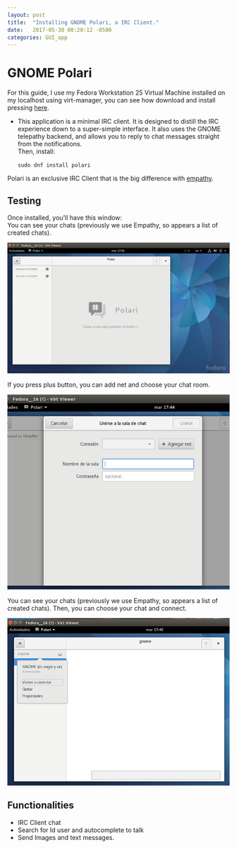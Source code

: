 ```yaml
---
layout: post
title:  "Installing GNOME Polari, a IRC Client."
date:   2017-05-30 00:20:12 -0500
categories: GUI_app
---
```

# GNOME Polari

For this guide, I use my Fedora Workstation 25 Virtual Machine installed on my localhost using virt-manager, you can see how download and install pressing [here][vm-url].

* This application is a minimal IRC client. It is designed to distill the IRC experience down to a super-simple interface. It also uses the GNOME telepathy backend, and allows you to reply to chat messages straight from the notifications.  
Then, install:

      sudo dnf install polari

Polari is an exclusive IRC Client that is the big difference with [empathy][empathy-url].

## Testing

Once installed, you'll have this window:  
You can see your chats (previously we use Empathy, so appears a list of created chats).  

![pol_init][polari-init]

If you press plus button, you can add net and choose your chat room.  

![pol_new][polari-new-chat]

You can see your chats (previously we use Empathy, so appears a list of created chats). Then, you can choose your chat and connect.  

![pol-chats][polari-chats]

## Functionalities

* IRC Client chat
* Search for Id user and autocomplete to talk
* Send Images and text messages.


[vm-url]:            /blog/virtual-machines/2017/03/20/Using-Virt-Manager-Tool
[empathy-url]:       /blog/gui_app/2017/05/06/Installing-Empathy-a-IM-client
[polari-init]:       /assets/GUIApp/Polari/polari_init.png
[polari-chats]:      /assets/GUIApp/Polari/polari_chats.png
[polari-new-chat]:   /assets/GUIApp/Polari/polari_new_chat.png
[polari-error]:      /assets/GUIApp/Polari/polari_error_connection.png
